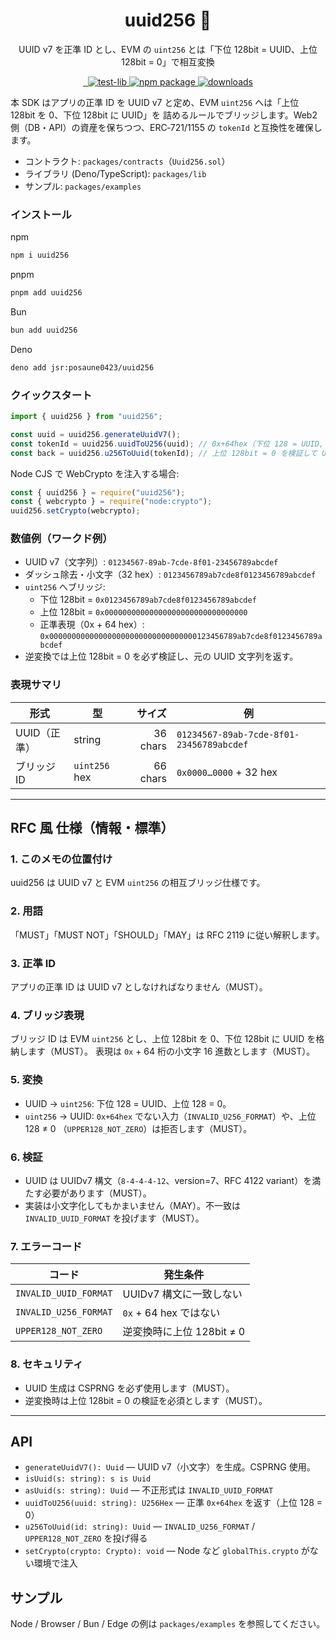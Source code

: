 <div align="center">

<h1>uuid256 🔑</h1>

<p>UUID v7 を正準 ID とし、EVM の <code>uint256</code> とは「下位 128bit = UUID、上位 128bit = 0」で相互変換</p>

<p>

<a href="https://jsr.io/@posaune0423/uuid256">
        <img src="https://jsr.io/badges/@posaune0423/uuid256" alt="" />
      </a>
      <a href="https://jsr.io/@posaune0423/uuid256">
        <img src="https://jsr.io/badges/@posaune0423/uuid256/score" alt="" />
      </a>
      <a href="https://github.com/posaune0423/uuid256/actions/workflows/test-lib.yml">
        <img alt="test-lib" src="https://github.com/posaune0423/uuid256/actions/workflows/test-lib.yml/badge.svg" />
      </a>
      <a href="https://www.npmjs.com/package/uuid256">
        <img src="https://img.shields.io/npm/v/uuid256.svg" alt="npm package" />
      </a>
      <a href="https://npmjs.org/package/uuid256">
        <img alt="downloads" src="https://img.shields.io/npm/d18m/uuid256" />
      </a>
</p>
</div>

本 SDK はアプリの正準 ID を UUID v7 と定め、EVM `uint256` へは「上位 128bit を
0、下位 128bit に UUID」を 詰めるルールでブリッジします。Web2
側（DB・API）の資産を保ちつつ、ERC‑721/1155 の `tokenId` と互換性を確保します。

- コントラクト: `packages/contracts`（`Uuid256.sol`）
- ライブラリ (Deno/TypeScript): `packages/lib`
- サンプル: `packages/examples`

### インストール

npm

```bash
npm i uuid256
```

pnpm

```bash
pnpm add uuid256
```

Bun

```bash
bun add uuid256
```

Deno

```bash
deno add jsr:posaune0423/uuid256
```

### クイックスタート

```ts
import { uuid256 } from "uuid256";

const uuid = uuid256.generateUuidV7();
const tokenId = uuid256.uuidToU256(uuid); // 0x+64hex（下位 128 = UUID, 上位 128 = 0）
const back = uuid256.u256ToUuid(tokenId); // 上位 128bit = 0 を検証して UUID に戻す
```

Node CJS で WebCrypto を注入する場合:

```js
const { uuid256 } = require("uuid256");
const { webcrypto } = require("node:crypto");
uuid256.setCrypto(webcrypto);
```

### 数値例（ワークド例）

- UUID v7（文字列）: `01234567-89ab-7cde-8f01-23456789abcdef`
- ダッシュ除去・小文字（32 hex）: `0123456789ab7cde8f0123456789abcdef`
- `uint256` へブリッジ:
  - 下位 128bit = `0x0123456789ab7cde8f0123456789abcdef`
  - 上位 128bit = `0x00000000000000000000000000000000`
  - 正準表現（0x + 64 hex）:
    `0x000000000000000000000000000000000123456789ab7cde8f0123456789abcdef`
- 逆変換では上位 128bit = 0 を必ず検証し、元の UUID 文字列を返す。

### 表現サマリ

| 形式         | 型            |   サイズ | 例                                       |
| ------------ | ------------- | -------: | ---------------------------------------- |
| UUID（正準） | string        | 36 chars | `01234567-89ab-7cde-8f01-23456789abcdef` |
| ブリッジ ID  | `uint256` hex | 66 chars | `0x0000…0000` + 32 hex                   |

---

## RFC 風 仕様（情報・標準）

### 1. このメモの位置付け

uuid256 は UUID v7 と EVM `uint256` の相互ブリッジ仕様です。

### 2. 用語

「MUST」「MUST NOT」「SHOULD」「MAY」は RFC 2119 に従い解釈します。

### 3. 正準 ID

アプリの正準 ID は UUID v7 としなければなりません（MUST）。

### 4. ブリッジ表現

ブリッジ ID は EVM `uint256` とし、上位 128bit を 0、下位 128bit に UUID
を格納します（MUST）。 表現は `0x` + 64 桁の小文字 16 進数とします（MUST）。

### 5. 変換

- UUID → `uint256`: 下位 128 = UUID、上位 128 = 0。
- `uint256` → UUID: `0x+64hex` でない入力（`INVALID_U256_FORMAT`）や、上位 128 ≠
  0 （`UPPER128_NOT_ZERO`）は拒否します（MUST）。

### 6. 検証

- UUID は UUIDv7 構文（`8-4-4-4-12`、version=7、RFC 4122
  variant）を満たす必要があります（MUST）。
- 実装は小文字化してもかまいません（MAY）。不一致は `INVALID_UUID_FORMAT`
  を投げます（MUST）。

### 7. エラーコード

| コード                | 発生条件                  |
| --------------------- | ------------------------- |
| `INVALID_UUID_FORMAT` | UUIDv7 構文に一致しない   |
| `INVALID_U256_FORMAT` | `0x` + 64 hex ではない    |
| `UPPER128_NOT_ZERO`   | 逆変換時に上位 128bit ≠ 0 |

### 8. セキュリティ

- UUID 生成は CSPRNG を必ず使用します（MUST）。
- 逆変換時は上位 128bit = 0 の検証を必須とします（MUST）。

---

## API

- `generateUuidV7(): Uuid` — UUID v7（小文字）を生成。CSPRNG 使用。
- `isUuid(s: string): s is Uuid`
- `asUuid(s: string): Uuid` — 不正形式は `INVALID_UUID_FORMAT`
- `uuidToU256(uuid: string): U256Hex` — 正準 `0x+64hex` を返す（上位 128 = 0）
- `u256ToUuid(id: string): Uuid` — `INVALID_U256_FORMAT` / `UPPER128_NOT_ZERO`
  を投げ得る
- `setCrypto(crypto: Crypto): void` — Node など `globalThis.crypto`
  がない環境で注入

## サンプル

Node / Browser / Bun / Edge の例は `packages/examples` を参照してください。
